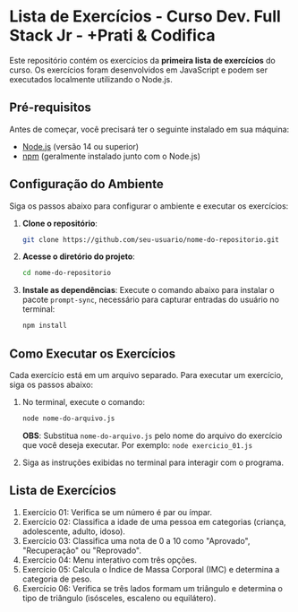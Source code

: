# Lista de Exercícios - Curso Dev. Full Stack Jr - +Prati & Codifica

Este repositório contém os exercícios da **primeira lista de exercícios** do curso. Os exercícios foram desenvolvidos em JavaScript e podem ser executados localmente utilizando o Node.js.

## Pré-requisitos

Antes de começar, você precisará ter o seguinte instalado em sua máquina:

- [Node.js](https://nodejs.org/) (versão 14 ou superior)
- [npm](https://www.npmjs.com/) (geralmente instalado junto com o Node.js)

## Configuração do Ambiente

Siga os passos abaixo para configurar o ambiente e executar os exercícios:

1. **Clone o repositório**:
   ```bash
   git clone https://github.com/seu-usuario/nome-do-repositorio.git

2. **Acesse o diretório do projeto**:
   ```bash
   cd nome-do-repositorio

3. **Instale as dependências**: Execute o comando abaixo para instalar o pacote `prompt-sync`, necessário para capturar entradas do usuário no terminal:
   ```bash
   npm install

## Como Executar os Exercícios
Cada exercício está em um arquivo separado. Para executar um exercício, siga os passos abaixo:

1. No terminal, execute o comando:
   ```bash
   node nome-do-arquivo.js
   ```
    **OBS**: Substitua `nome-do-arquivo.js` pelo nome do arquivo do exercício que você deseja executar. Por exemplo: `node exercicio_01.js`

2. Siga as instruções exibidas no terminal para interagir com o programa.

## Lista de Exercícios
1. Exercício 01: Verifica se um número é par ou ímpar.
2. Exercício 02: Classifica a idade de uma pessoa em categorias (criança, adolescente, adulto, idoso).
3. Exercício 03: Classifica uma nota de 0 a 10 como "Aprovado", "Recuperação" ou "Reprovado".
4. Exercício 04: Menu interativo com três opções.
5. Exercício 05: Calcula o Índice de Massa Corporal (IMC) e determina a categoria de peso.
6. Exercício 06: Verifica se três lados formam um triângulo e determina o tipo de triângulo (isósceles, escaleno ou equilátero).

